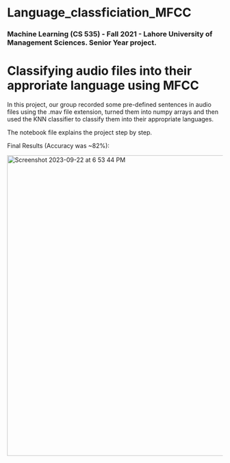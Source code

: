 # Language_classficiation_MFCC
### Machine Learning (CS 535) - Fall 2021 - Lahore University of Management Sciences. Senior Year project.

# Classifying audio files into their approriate language using MFCC

In this project, our group recorded some pre-defined sentences in audio files using the .mav file extension, turned them into numpy arrays and then used the KNN classifier to classify them into their appropriate languages.

The notebook file explains the project step by step.

Final Results (Accuracy was ~82%):


<img width="701" alt="Screenshot 2023-09-22 at 6 53 44 PM" src="https://github.com/farazjawedd/Language_classficiation_MFCC/assets/101464414/33977059-d2db-4cd8-8486-ed817feed8fd">


